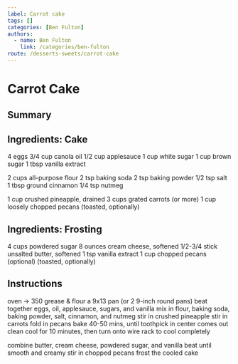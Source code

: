 ```yaml
---
label: Carrot cake
tags: []
categories: [Ben Fulton]
authors:
  - name: Ben Fulton
    link: /categories/ben-fulton
route: /desserts-sweets/carrot-cake
---
```


# Carrot Cake

## Summary

## Ingredients: Cake
4 eggs
3/4 cup canola oil
1/2 cup applesauce
1 cup white sugar
1 cup brown sugar
1 tbsp vanilla extract

2 cups all-purpose flour
2 tsp baking soda
2 tsp baking powder
1/2 tsp salt
1 tbsp ground cinnamon
1/4 tsp nutmeg

1 cup crushed pineapple, drained
3 cups grated carrots (or more)
1 cup loosely chopped pecans (toasted, optionally)

## Ingredients: Frosting
4 cups powdered sugar
8 ounces cream cheese, softened
1/2-3/4 stick unsalted butter, softened
1 tsp vanilla extract
1 cup chopped pecans (optional) (toasted, optionally)

## Instructions
oven -> 350
grease & flour a 9x13 pan (or 2 9-inch round pans)
beat together eggs, oil, applesauce, sugars, and vanilla
mix in flour, baking soda, baking powder, salt, cinnamon, and nutmeg
stir in crushed pineapple
stir in carrots
fold in pecans
bake 40-50 mins, until toothpick in center comes out clean
cool for 10 minutes, then turn onto wire rack to cool completely

combine butter, cream cheese, powdered sugar, and vanilla
beat until smooth and creamy
stir in chopped pecans
frost the cooled cake
